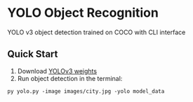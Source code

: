 # YOLO Object Recognition
YOLO v3 object detection trained on COCO with CLI interface

## Quick Start

1. Download [YOLOv3 weights](https://pjreddie.com/media/files/yolov3.weights)
2. Run object detection in the terminal:
```
py yolo.py -image images/city.jpg -yolo model_data
```
